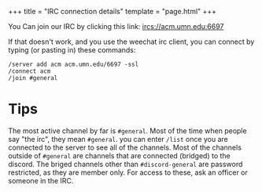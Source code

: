+++
title = "IRC connection details"
template = "page.html"
+++


You Can join our IRC by clicking this link: [ircs://acm.umn.edu:6697](ircs://acm.umn.edu:6669)

If that doesn't work, and you use the weechat irc client, you can connect by typing (or pasting in) these commands:

```
/server add acm acm.umn.edu/6697 -ssl
/connect acm
/join #general
```

# Tips


The most active channel by far is `#general`. Most of the time when people say "the irc", they mean `#general`.
you can enter `/list` once you are connected to the server to see all of the channels. 
Most of the channels outside of `#general` are channels that are connected (bridged) to the discord. 
The briged  channels other than `#discord-general` are password restricted, as they are member only. 
For access to these, ask an officer or someone in the IRC.


